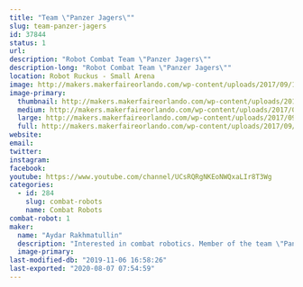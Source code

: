 ```yaml
---
title: "Team \"Panzer Jagers\""
slug: team-panzer-jagers
id: 37844
status: 1
url: 
description: "Robot Combat Team \"Panzer Jagers\""
description-long: "Robot Combat Team \"Panzer Jagers\""
location: Robot Ruckus - Small Arena
image: http://makers.makerfaireorlando.com/wp-content/uploads/2017/09/17358794_10208375200447155_4823202971855293261_o-1024x576.jpg
image-primary:
  thumbnail: http://makers.makerfaireorlando.com/wp-content/uploads/2017/09/17358794_10208375200447155_4823202971855293261_o-150x150.jpg
  medium: http://makers.makerfaireorlando.com/wp-content/uploads/2017/09/17358794_10208375200447155_4823202971855293261_o-300x169.jpg
  large: http://makers.makerfaireorlando.com/wp-content/uploads/2017/09/17358794_10208375200447155_4823202971855293261_o-1024x576.jpg
  full: http://makers.makerfaireorlando.com/wp-content/uploads/2017/09/17358794_10208375200447155_4823202971855293261_o.jpg
website: 
email: 
twitter: 
instagram: 
facebook: 
youtube: https://www.youtube.com/channel/UCsRQRgNKEoNWQxaLIr8T3Wg
categories:
  - id: 284
    slug: combat-robots
    name: Combat Robots
combat-robot: 1
maker:
  name: "Aydar Rakhmatullin"
  description: "Interested in combat robotics. Member of the team \"Panzer Jagers\""
  image-primary: 
last-modified-db: "2019-11-06 16:58:26"
last-exported: "2020-08-07 07:54:59"
---
```

